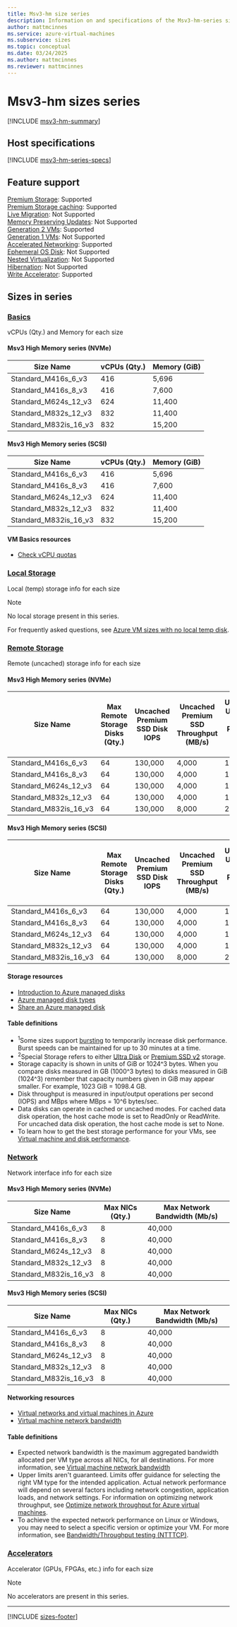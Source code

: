 ```yaml
---
title: Msv3-hm size series
description: Information on and specifications of the Msv3-hm-series sizes
author: mattmcinnes
ms.service: azure-virtual-machines
ms.subservice: sizes
ms.topic: conceptual
ms.date: 03/24/2025
ms.author: mattmcinnes
ms.reviewer: mattmcinnes
---
```


# Msv3-hm sizes series

[!INCLUDE [msv3-hm-summary](./includes/msv3-hm-series-summary.md)]

## Host specifications
[!INCLUDE [msv3-hm-series-specs](./includes/msv3-hm-series-specs.md)]

## Feature support
[Premium Storage](../../premium-storage-performance.md): Supported <br>[Premium Storage caching](../../premium-storage-performance.md): Supported <br>[Live Migration](../../maintenance-and-updates.md): Not Supported <br>[Memory Preserving Updates](../../maintenance-and-updates.md): Not Supported <br>[Generation 2 VMs](../../generation-2.md): Supported <br>[Generation 1 VMs](../../generation-2.md): Not Supported <br>[Accelerated Networking](/azure/virtual-network/create-virtual-machine-accelerated-networking): Supported <br>[Ephemeral OS Disk](../../ephemeral-os-disks.md): Not Supported <br>[Nested Virtualization](/virtualization/hyper-v-on-windows/user-guide/nested-virtualization): Not Supported <br>[Hibernation](../../hibernate-resume.md): Not Supported <br> [Write Accelerator](/azure/virtual-machines/how-to-enable-write-accelerator): Supported

## Sizes in series

### [Basics](#tab/sizebasic)

vCPUs (Qty.) and Memory for each size

#### Msv3 High Memory series (NVMe)

| Size Name | vCPUs (Qty.) | Memory (GiB) |
| --- | --- | --- |
| Standard_M416s_6_v3 | 416 | 5,696 |
| Standard_M416s_8_v3 | 416 | 7,600 |
| Standard_M624s_12_v3 | 624 | 11,400 |
| Standard_M832s_12_v3 | 832 | 11,400 |
| Standard_M832is_16_v3 | 832 | 15,200 |


#### Msv3 High Memory series (SCSI)

| Size Name | vCPUs (Qty.) | Memory (GiB) |
| --- | --- | --- |
| Standard_M416s_6_v3 | 416 | 5,696 |
| Standard_M416s_8_v3 | 416 | 7,600 |
| Standard_M624s_12_v3 | 624 | 11,400 |
| Standard_M832s_12_v3 | 832 | 11,400 |
| Standard_M832is_16_v3 | 832 | 15,200 |

#### VM Basics resources
- [Check vCPU quotas](../../../virtual-machines/quotas.md)

### [Local Storage](#tab/sizestoragelocal)

Local (temp) storage info for each size

> [!NOTE]
> No local storage present in this series.
>
> For frequently asked questions, see [Azure VM sizes with no local temp disk](../../azure-vms-no-temp-disk.yml).



### [Remote Storage](#tab/sizestorageremote)

Remote (uncached) storage info for each size

#### Msv3 High Memory series (NVMe)

| Size Name | Max Remote Storage Disks (Qty.) | Uncached Premium SSD Disk IOPS | Uncached Premium SSD Throughput (MB/s) | Uncached Ultra Disk and Premium SSD v2 IOPS | Uncached Ultra Disk and Premium SSD v2 Throughput (MB/s) |
| --- | --- | --- | --- | --- | --- |
| Standard_M416s_6_v3 | 64 | 130,000 | 4,000 | 130,000 | 4,000 |
| Standard_M416s_8_v3 | 64 | 130,000 | 4,000 | 130,000 | 4,000 |
| Standard_M624s_12_v3 | 64 | 130,000 | 4,000 | 130,000 | 4,000 |
| Standard_M832s_12_v3 | 64 | 130,000 | 4,000 | 130,000 | 4,000 |
| Standard_M832is_16_v3 | 64 | 130,000 | 8,000 | 260,000 | 8,000 |


#### Msv3 High Memory series (SCSI)

| Size Name | Max Remote Storage Disks (Qty.) | Uncached Premium SSD Disk IOPS | Uncached Premium SSD Throughput (MB/s) | Uncached Ultra Disk and Premium SSD v2 IOPS | Uncached Ultra Disk and Premium SSD v2 Throughput (MB/s) |
| --- | --- | --- | --- | --- | --- |
| Standard_M416s_6_v3 | 64 | 130,000 | 4,000 | 130,000 | 4,000 |
| Standard_M416s_8_v3 | 64 | 130,000 | 4,000 | 130,000 | 4,000 |
| Standard_M624s_12_v3 | 64 | 130,000 | 4,000 | 130,000 | 4,000 |
| Standard_M832s_12_v3 | 64 | 130,000 | 4,000 | 130,000 | 4,000 |
| Standard_M832is_16_v3 | 64 | 130,000 | 8,000 | 260,000 | 8,000 |

#### Storage resources
- [Introduction to Azure managed disks](../../../virtual-machines/managed-disks-overview.md)
- [Azure managed disk types](../../../virtual-machines/disks-types.md)
- [Share an Azure managed disk](../../../virtual-machines/disks-shared.md)

#### Table definitions
- <sup>1</sup>Some sizes support [bursting](../../disk-bursting.md) to temporarily increase disk performance. Burst speeds can be maintained for up to 30 minutes at a time.
- <sup>2</sup>Special Storage refers to either [Ultra Disk](../../../virtual-machines/disks-enable-ultra-ssd.md) or [Premium SSD v2](../../../virtual-machines/disks-deploy-premium-v2.md) storage.
- Storage capacity is shown in units of GiB or 1024^3 bytes. When you compare disks measured in GB (1000^3 bytes) to disks measured in GiB (1024^3) remember that capacity numbers given in GiB may appear smaller. For example, 1023 GiB = 1098.4 GB.
- Disk throughput is measured in input/output operations per second (IOPS) and MBps where MBps = 10^6 bytes/sec.
- Data disks can operate in cached or uncached modes. For cached data disk operation, the host cache mode is set to ReadOnly or ReadWrite. For uncached data disk operation, the host cache mode is set to None.
- To learn how to get the best storage performance for your VMs, see [Virtual machine and disk performance](../../../virtual-machines/disks-performance.md).


### [Network](#tab/sizenetwork)

Network interface info for each size

#### Msv3 High Memory series (NVMe)

| Size Name | Max NICs (Qty.) | Max Network Bandwidth (Mb/s) |
| --- | --- | --- |
| Standard_M416s_6_v3 | 8 | 40,000 |
| Standard_M416s_8_v3 | 8 | 40,000 |
| Standard_M624s_12_v3 | 8 | 40,000 |
| Standard_M832s_12_v3 | 8 | 40,000 |
| Standard_M832is_16_v3 | 8 | 40,000 |

#### Msv3 High Memory series (SCSI)

| Size Name | Max NICs (Qty.) | Max Network Bandwidth (Mb/s) |
| --- | --- | --- |
| Standard_M416s_6_v3 | 8 | 40,000 |
| Standard_M416s_8_v3 | 8 | 40,000 |
| Standard_M624s_12_v3 | 8 | 40,000 |
| Standard_M832s_12_v3 | 8 | 40,000 |
| Standard_M832is_16_v3 | 8 | 40,000 |

#### Networking resources
- [Virtual networks and virtual machines in Azure](/azure/virtual-network/network-overview)
- [Virtual machine network bandwidth](/azure/virtual-network/virtual-machine-network-throughput)

#### Table definitions
- Expected network bandwidth is the maximum aggregated bandwidth allocated per VM type across all NICs, for all destinations. For more information, see [Virtual machine network bandwidth](/azure/virtual-network/virtual-machine-network-throughput)
- Upper limits aren't guaranteed. Limits offer guidance for selecting the right VM type for the intended application. Actual network performance will depend on several factors including network congestion, application loads, and network settings. For information on optimizing network throughput, see [Optimize network throughput for Azure virtual machines](/azure/virtual-network/virtual-network-optimize-network-bandwidth). 
-  To achieve the expected network performance on Linux or Windows, you may need to select a specific version or optimize your VM. For more information, see [Bandwidth/Throughput testing (NTTTCP)](/azure/virtual-network/virtual-network-bandwidth-testing).

### [Accelerators](#tab/sizeaccelerators)

Accelerator (GPUs, FPGAs, etc.) info for each size

> [!NOTE]
> No accelerators are present in this series.

---

[!INCLUDE [sizes-footer](../includes/sizes-footer.md)]

